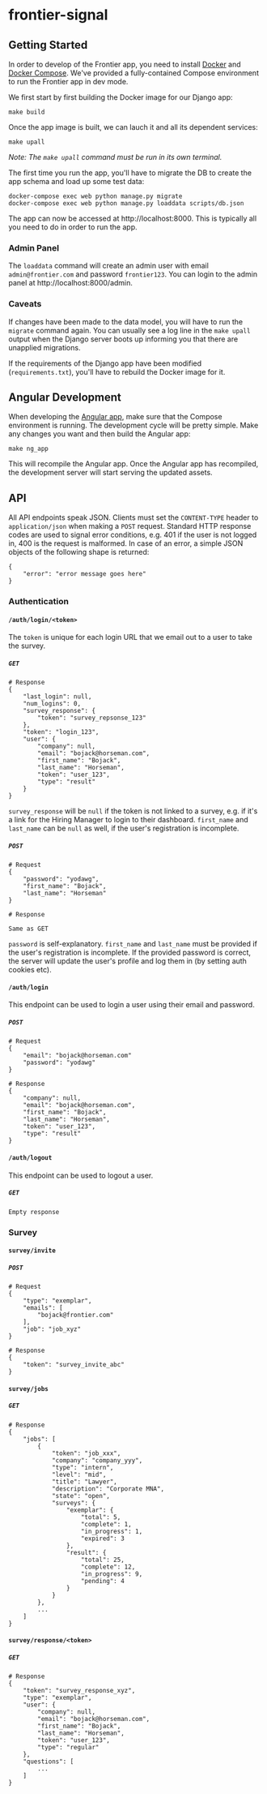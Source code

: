 # frontier-signal

## Getting Started

In order to develop of the Frontier app, you need to install [Docker](https://docs.docker.com/install/) and [Docker Compose](https://docs.docker.com/compose/install/). We've provided a fully-contained Compose environment to run the Frontier app in dev mode.

We first start by first building the Docker image for our Django app:

```
make build
```

Once the app image is built, we can lauch it and all its dependent services:

```
make upall
```

_Note: The `make upall` command must be run in its own terminal._

The first time you run the app, you'll have to migrate the DB to create the app schema and load up some test data:

```
docker-compose exec web python manage.py migrate
docker-compose exec web python manage.py loaddata scripts/db.json
```

The app can now be accessed at http://localhost:8000. This is typically all you need to do in order to run the app.

### Admin Panel

The `loaddata` command will create an admin user with email `admin@frontier.com` and password `frontier123`. You can login to the admin panel at http://localhost:8000/admin.

### Caveats

If changes have been made to the data model, you will have to run the `migrate` command again. You can usually see a log line in the `make upall` output when the Django server boots up informing you that there are unapplied migrations.

If the requirements of the Django app have been modified (`requirements.txt`), you'll have to rebuild the Docker image for it.

## Angular Development

When developing the [Angular app](/web/ng_app), make sure that the Compose environment is running. The development cycle will be pretty simple. Make any changes you want and then build the Angular app:

```
make ng_app
```

This will recompile the Angular app. Once the Angular app has recompiled, the development server will start serving the updated assets.

## API

All API endpoints speak JSON. Clients must set the `CONTENT-TYPE` header to `application/json` when making a `POST` request. Standard HTTP response codes are used to signal error conditions, e.g. 401 if the user is not logged in, 400 is the request is malformed. In case of an error, a simple JSON objects of the following shape is returned:

```
{
    "error": "error message goes here"
}
```

### Authentication

#### `/auth/login/<token>`

The `token` is unique for each login URL that we email out to a user to take the survey.

##### `GET`

```
# Response
{
    "last_login": null,
    "num_logins": 0,
    "survey_response": {
        "token": "survey_repsonse_123"
    },
    "token": "login_123",
    "user": {
        "company": null,
        "email": "bojack@horseman.com",
        "first_name": "Bojack",
        "last_name": "Horseman",
        "token": "user_123",
        "type": "result"
    }
}
```

`survey_response` will be `null` if the token is not linked to a survey, e.g. if it's a link for the Hiring Manager to login to their dashboard. `first_name` and `last_name` can be `null` as well, if the user's registration is incomplete.

##### `POST`

```
# Request
{
    "password": "yodawg",
    "first_name": "Bojack",
    "last_name": "Horseman"
}

# Response

Same as GET
```

`password` is self-explanatory. `first_name` and `last_name` must be provided if the user's registration is incomplete. If the provided password is correct, the server will update the user's profile and log them in (by setting auth cookies etc).

#### `/auth/login`

This endpoint can be used to login a user using their email and password.

##### `POST`

```
# Request
{
    "email": "bojack@horseman.com"
    "password": "yodawg"
}

# Response
{
    "company": null,
    "email": "bojack@horseman.com",
    "first_name": "Bojack",
    "last_name": "Horseman",
    "token": "user_123",
    "type": "result"
}
```

#### `/auth/logout`

This endpoint can be used to logout a user.

##### `GET`

```
Empty response
```

### Survey

#### `survey/invite`

##### `POST`

```
# Request
{
    "type": "exemplar",
    "emails": [
        "bojack@frontier.com"
    ],
    "job": "job_xyz"
}

# Response
{
    "token": "survey_invite_abc"
}
```

#### `survey/jobs`

##### `GET`

```
# Response
{
    "jobs": [
        {
            "token": "job_xxx",
            "company": "company_yyy",
            "type": "intern",
            "level": "mid",
            "title": "Lawyer",
            "description": "Corporate MNA",
            "state": "open",
            "surveys": {
                "exemplar": {
                    "total": 5,
                    "complete": 1,
                    "in_progress": 1,
                    "expired": 3
                },
                "result": {
                    "total": 25,
                    "complete": 12,
                    "in_progress": 9,
                    "pending": 4
                }
            }
        },
        ...
    ]
}
```

#### `survey/response/<token>`

##### `GET`

```
# Response
{
    "token": "survey_response_xyz",
    "type": "exemplar",
    "user": {
        "company": null,
        "email": "bojack@horseman.com",
        "first_name": "Bojack",
        "last_name": "Horseman",
        "token": "user_123",
        "type": "regular"
    },
    "questions": [
        ...
    ]
}
```
